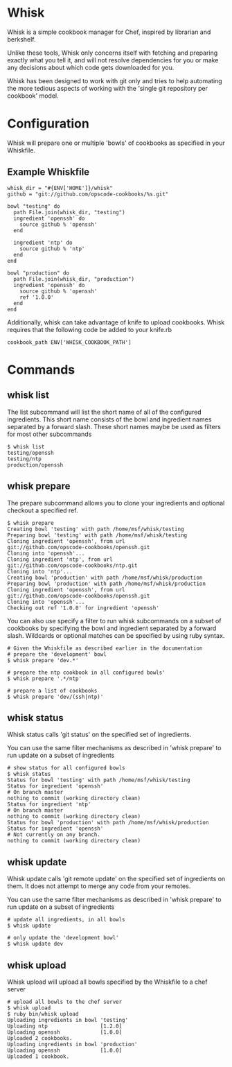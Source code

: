 Whisk
=====

Whisk is a simple cookbook manager for Chef, inspired by librarian and
berkshelf.

Unlike these tools, Whisk only concerns itself with fetching and preparing
exactly what you tell it, and will not resolve dependencies for you or make any
decisions about which code gets downloaded for you.

Whisk has been designed to work with git only and tries to help automating
the more tedious aspects of working with the 'single git repository per
cookbook' model.

# Configuration #

Whisk will prepare one or multiple 'bowls' of cookbooks as specified in your
Whiskfile.

## Example Whiskfile ##

    whisk_dir = "#{ENV['HOME']}/whisk"
    github = "git://github.com/opscode-cookbooks/%s.git"

    bowl "testing" do
      path File.join(whisk_dir, "testing")
      ingredient 'openssh' do
        source github % 'openssh'
      end

      ingredient 'ntp' do
        source github % 'ntp'
      end
    end

    bowl "production" do
      path File.join(whisk_dir, "production")
      ingredient 'openssh' do
        source github % 'openssh'
        ref '1.0.0'
      end
    end

Additionally, whisk can take advantage of knife to upload cookbooks.
Whisk requires that the following code be added to your knife.rb

    cookbook_path ENV['WHISK_COOKBOOK_PATH']

# Commands #

##  whisk list ##

The list subcommand will list the short name of all of the configured
ingredients. This short name consists of the bowl and ingredient names
separated by a forward slash. These short names maybe be used as filters for
most other subcommands

    $ whisk list
    testing/openssh
    testing/ntp
    production/openssh

##  whisk prepare ##

The prepare subcommand allows you to clone your ingredients and optional
checkout a specified ref.

    $ whisk prepare
    Creating bowl 'testing' with path /home/msf/whisk/testing
    Preparing bowl 'testing' with path /home/msf/whisk/testing
    Cloning ingredient 'openssh', from url
    git://github.com/opscode-cookbooks/openssh.git
    Cloning into 'openssh'...
    Cloning ingredient 'ntp', from url
    git://github.com/opscode-cookbooks/ntp.git
    Cloning into 'ntp'...
    Creating bowl 'production' with path /home/msf/whisk/production
    Preparing bowl 'production' with path /home/msf/whisk/production
    Cloning ingredient 'openssh', from url
    git://github.com/opscode-cookbooks/openssh.git
    Cloning into 'openssh'...
    Checking out ref '1.0.0' for ingredient 'openssh'

You can also use specify a filter to run whisk subcommands on a subset of
cookbooks by specifying the bowl and ingredient separated by a forward slash.
Wildcards or optional matches can be specified by using ruby syntax.

    # Given the Whiskfile as described earlier in the documentation
    # prepare the 'development' bowl
    $ whisk prepare 'dev.*'

    # prepare the ntp cookbook in all configured bowls'
    $ whisk prepare '.*/ntp'

    # prepare a list of cookbooks
    $ whisk prepare 'dev/(ssh|ntp)'

## whisk status ##

Whisk status calls 'git status' on the specified set of ingredients.

You can use the same filter mechanisms as described in 'whisk prepare'
to run update on a subset of ingredients

    # show status for all configured bowls
    $ whisk status
    Status for bowl 'testing' with path /home/msf/whisk/testing
    Status for ingredient 'openssh'
    # On branch master
    nothing to commit (working directory clean)
    Status for ingredient 'ntp'
    # On branch master
    nothing to commit (working directory clean)
    Status for bowl 'production' with path /home/msf/whisk/production
    Status for ingredient 'openssh'
    # Not currently on any branch.
    nothing to commit (working directory clean)


## whisk update ##

Whisk update calls 'git remote update' on the specified set of ingredients
on them. It does not attempt to merge any code from your remotes.

You can use the same filter mechanisms as described in 'whisk prepare'
to run update on a subset of ingredients

    # update all ingredients, in all bowls
    $ whisk update

    # only update the 'development bowl'
    $ whisk update dev

## whisk upload ##

Whisk upload will upload all bowls specified by the Whiskfile to a chef server

    # upload all bowls to the chef server
    $ whisk upload
    $ ruby bin/whisk upload
    Uploading ingredients in bowl 'testing'
    Uploading ntp                 [1.2.0]
    Uploading openssh             [1.0.0]
    Uploaded 2 cookbooks.
    Uploading ingredients in bowl 'production'
    Uploading openssh             [1.0.0]
    Uploaded 1 cookbook.
